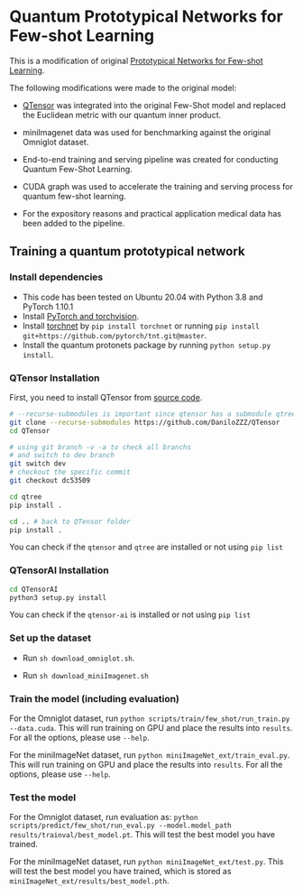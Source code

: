 # Quantum Prototypical Networks for Few-shot Learning

This is a modification of original [Prototypical Networks for Few-shot Learning](https://github.com/jakesnell/prototypical-networks).

The following modifications were made to the original model:

+ [QTensor](https://github.com/danlkv/QTensor/) was integrated into the original Few-Shot model and replaced the Euclidean metric with our quantum inner product.

+ miniImagenet data was used for benchmarking against the original Omniglot dataset.

+ End-to-end training and serving pipeline was created for conducting Quantum Few-Shot Learning.

+ CUDA graph was used to accelerate the training and serving process for quantum few-shot learning.

+ For the expository reasons and practical application medical data has been added to the pipeline.

## Training a quantum prototypical network

### Install dependencies

* This code has been tested on Ubuntu 20.04 with Python 3.8 and PyTorch 1.10.1
* Install [PyTorch and torchvision](http://pytorch.org/).
* Install [torchnet](https://github.com/pytorch/tnt) by `pip install torchnet` or running `pip install git+https://github.com/pytorch/tnt.git@master`.
* Install the quantum protonets package by running `python setup.py install`.

### QTensor Installation ###

First, you need to install QTensor from [source code](https://github.com/danlkv/qtensor).

```bash
# --recurse-submodules is important since qtensor has a submodule qtree  
git clone --recurse-submodules https://github.com/DaniloZZZ/QTensor
cd QTensor

# using git branch -v -a to check all branchs
# and switch to dev branch
git switch dev
# checkout the specific commit 
git checkout dc53509

cd qtree
pip install .

cd .. # back to QTensor folder
pip install .
```

You can check if the `qtensor` and `qtree` are installed or not using `pip list`

### QTensorAI Installation ###

```bash
cd QTensorAI
python3 setup.py install
```

You can check if the `qtensor-ai` is installed or not using `pip list`


### Set up the dataset

* Run `sh download_omniglot.sh`.

* Run `sh download_miniImagenet.sh`


### Train the model (including evaluation)

For the Omniglot dataset, run `python scripts/train/few_shot/run_train.py --data.cuda`. This will run training on GPU and place the results into `results`. For all the options, please use `--help`.

For the miniImageNet dataset, run `python miniImageNet_ext/train_eval.py`. This will run training on GPU and place the results into `results`. For all the options, please use `--help`.
  

### Test the model

For the Omniglot dataset, run evaluation as: `python scripts/predict/few_shot/run_eval.py --model.model_path results/trainval/best_model.pt`. This will test the best model you have trained.

For the miniImageNet dataset, run `python miniImageNet_ext/test.py`. This will test the best model you have trained, which is stored as `miniImageNet_ext/results/best_model.pth`.
